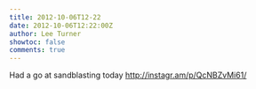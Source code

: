 ```yaml
---
title: 2012-10-06T12-22
date: 2012-10-06T12:22:00Z
author: Lee Turner
showtoc: false
comments: true
---
```


Had a go at sandblasting today  http://instagr.am/p/QcNBZvMi61/

